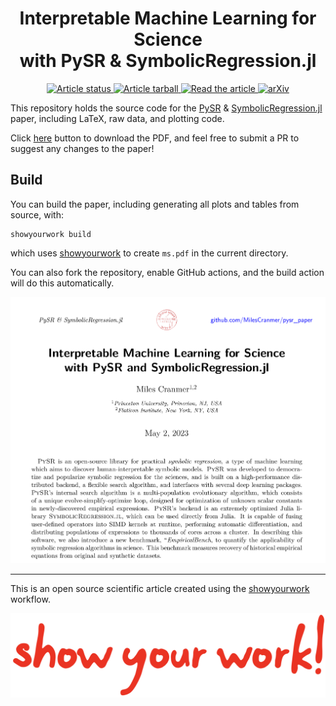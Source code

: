 <div align="center">

# Interpretable Machine Learning for Science <br> with PySR & SymbolicRegression.jl

</div>

<p align="center">
<a href="https://github.com/MilesCranmer/pysr_paper/actions/workflows/build.yml">
<img src="https://github.com/MilesCranmer/pysr_paper/actions/workflows/build.yml/badge.svg?branch=main" alt="Article status"/>
</a>
<a href="https://github.com/MilesCranmer/pysr_paper/raw/main-pdf/arxiv.tar.gz">
<img src="https://img.shields.io/badge/article-tarball-blue.svg?style=flat" alt="Article tarball"/>
</a>
<a href="https://github.com/MilesCranmer/pysr_paper/raw/main-pdf/ms.pdf" target="_blank">
<img src="https://img.shields.io/badge/article-pdf-blue.svg?style=flat" alt="Read the article"/>
</a>
<a href="https://arxiv.org/abs/2305.01582">
<img src="https://img.shields.io/badge/arXiv-2305.01582-b31b1b.svg" alt="arXiv"/>
</a>
</p>

This repository holds the source code for the [PySR](https://github.com/MilesCranmer/PySR) & [SymbolicRegression.jl](https://github.com/MilesCranmer/SymbolicRegression.jl) paper,
including LaTeX, raw data, and plotting code.

Click [here](https://github.com/MilesCranmer/pysr_paper/raw/main-pdf/ms.pdf) button to download the PDF, and
feel free to submit a PR to suggest any changes to the paper!

## Build

You can build the paper, including generating all plots and tables from source, with:

```
showyourwork build
```

which uses [showyourwork](https://github.com/showyourwork/showyourwork) to create `ms.pdf` in the current directory.

You can also fork the repository, enable GitHub actions, and the build action will do this automatically.

[![](html/abstract_snapshot.png)](https://github.com/MilesCranmer/pysr_paper/raw/main-pdf/ms.pdf)

---

This is an open source scientific article created using the [showyourwork](https://github.com/showyourwork/showyourwork) workflow.

![](html/showyourwork.png)
